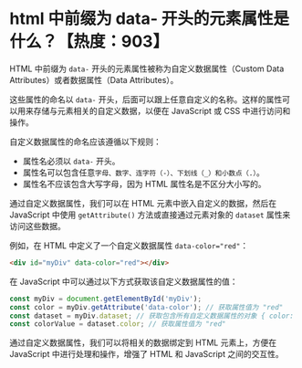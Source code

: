 # html 中前缀为 data- 开头的元素属性是什么？【热度：903】

HTML 中前缀为 `data-` 开头的元素属性被称为自定义数据属性（Custom Data Attributes）或者数据属性（Data Attributes）。

这些属性的命名以 `data-` 开头，后面可以跟上任意自定义的名称。这样的属性可以用来存储与元素相关的自定义数据，以便在 JavaScript 或 CSS 中进行访问和操作。

自定义数据属性的命名应该遵循以下规则：
- 属性名必须以 `data-` 开头。
- 属性名可以包含任意`字母、数字、连字符（-）、下划线（_）和小数点（.）`。
- 属性名不应该包含大写字母，因为 HTML 属性名是不区分大小写的。

通过自定义数据属性，我们可以在 HTML 元素中嵌入自定义的数据，然后在 JavaScript 中使用 `getAttribute()` 方法或直接通过元素对象的 `dataset` 属性来访问这些数据。

例如，在 HTML 中定义了一个自定义数据属性 `data-color="red"`：
```html
<div id="myDiv" data-color="red"></div>
```

在 JavaScript 中可以通过以下方式获取该自定义数据属性的值：
```javascript
const myDiv = document.getElementById('myDiv');
const color = myDiv.getAttribute('data-color'); // 获取属性值为 "red"
const dataset = myDiv.dataset; // 获取包含所有自定义数据属性的对象 { color: "red" }
const colorValue = dataset.color; // 获取属性值为 "red"
```

通过自定义数据属性，我们可以将相关的数据绑定到 HTML 元素上，方便在 JavaScript 中进行处理和操作，增强了 HTML 和 JavaScript 之间的交互性。